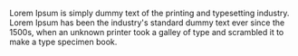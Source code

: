 Lorem Ipsum is simply dummy text of the printing and typesetting industry. Lorem Ipsum has been the industry's standard dummy text ever
since the 1500s, when an unknown printer took 
a galley of type and scrambled it to make a type specimen book. 